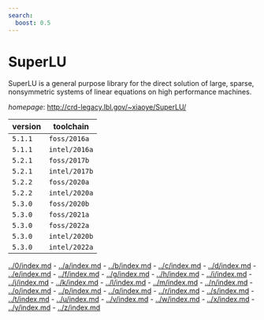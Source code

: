 ```yaml
---
search:
  boost: 0.5
---
```

# SuperLU

SuperLU is a general purpose library for the direct solution of large, sparse, nonsymmetric systems  of linear equations on high performance machines.

*homepage*: <http://crd-legacy.lbl.gov/~xiaoye/SuperLU/>

version | toolchain
--------|----------
``5.1.1`` | ``foss/2016a``
``5.1.1`` | ``intel/2016a``
``5.2.1`` | ``foss/2017b``
``5.2.1`` | ``intel/2017b``
``5.2.2`` | ``foss/2020a``
``5.2.2`` | ``intel/2020a``
``5.3.0`` | ``foss/2020b``
``5.3.0`` | ``foss/2021a``
``5.3.0`` | ``foss/2022a``
``5.3.0`` | ``intel/2020b``
``5.3.0`` | ``intel/2022a``

[../0/index.md](0) - [../a/index.md](a) - [../b/index.md](b) - [../c/index.md](c) - [../d/index.md](d) - [../e/index.md](e) - [../f/index.md](f) - [../g/index.md](g) - [../h/index.md](h) - [../i/index.md](i) - [../j/index.md](j) - [../k/index.md](k) - [../l/index.md](l) - [../m/index.md](m) - [../n/index.md](n) - [../o/index.md](o) - [../p/index.md](p) - [../q/index.md](q) - [../r/index.md](r) - [../s/index.md](s) - [../t/index.md](t) - [../u/index.md](u) - [../v/index.md](v) - [../w/index.md](w) - [../x/index.md](x) - [../y/index.md](y) - [../z/index.md](z)

